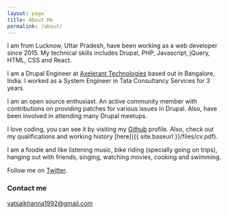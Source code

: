 ```yaml
---
layout: page
title: About Me
permalink: /about/
---
```


I am from Lucknow, Uttar Pradesh, have been working as a web developer since 2015. My technical skills includes Drupal, PHP, Javascript, jQuery, HTML, CSS and React.

I am a Drupal Engineer at [Axelerant Technologies](https://www.axelerant.com) based out in Bangalore, India. I worked as a System Engineer in Tata Consultancy Services for 3 years.

I am an open source enthusiast. An active community member with contributions on providing patches for various issues in Drupal. Also, have been involved in attending many Drupal meetups.

I love coding, you can see it by visiting my [Github](https://github.com/vatsalkhanna1992) profile. Also, check out my qualifications and working history [here]({{ site.baseurl }}/files/cv.pdf).

I am a foodie and like listening music, bike riding (specially going on trips), hanging out with friends, singing, watching movies, cooking and swimming.

Follow me on [Twitter](https://twitter.com/vatsalkhanna92).

### Contact me

[vatsalkhanna1992@gmail.com](mailto:vatsalkhanna1992@gmail.com)
